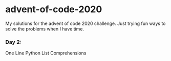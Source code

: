 # advent-of-code-2020

My solutions for the advent of code 2020 challenge.
Just trying fun ways to solve the problems when I have time.

### Day 2:
One Line Python List Comprehensions
